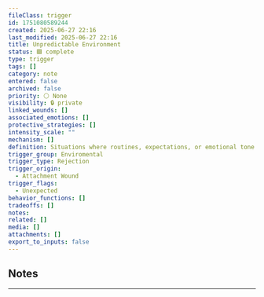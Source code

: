 ```yaml
---
fileClass: trigger
id: 1751080589244
created: 2025-06-27 22:16
last_modified: 2025-06-27 22:16
title: Unpredictable Environment
status: 🟩 complete
type: trigger
tags: []
category: note
entered: false
archived: false
priority: ⚪ None
visibility: 🔒 private
linked_wounds: []
associated_emotions: []
protective_strategies: []
intensity_scale: ""
mechanism: []
definition: Situations where routines, expectations, or emotional tone shift suddenly and without warning—leading to anxiety or a need for control
trigger_group: Enviromental
trigger_type: Rejection
trigger_origin:
  - Attachment Wound
trigger_flags:
  - Unexpected
behavior_functions: []
tradeoffs: []
notes: 
related: []
media: []
attachments: []
export_to_inputs: false
---
```


## Notes
---


